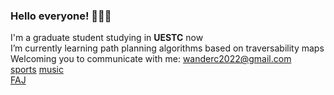 ### Hello everyone! 👋👋👋

I'm a graduate student studying in __UESTC__ now  
I’m currently learning path planning algorithms based on traversability maps  
Welcoming you to communicate with me: wanderc2022@gmail.com   
[sports](https://github.com/WillenChung/sports)
[music](https://github.com/WillenChung/music)    
[FAJ](https://github.com/WillenChung/FAJ)

